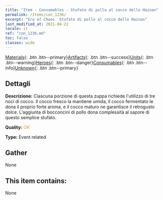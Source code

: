 ```yaml
---
title: "Item - Consumables - Stufato di pollo al cocco dello Hainan"
permalink: /Items/con_1236/
excerpt: "Era of Chaos  Stufato di pollo al cocco dello Hainan"
last_modified_at: 2021-04-21
locale: it
ref: "con_1236.md"
toc: false
classes: wide
---
```

 [Materials](/it/Items/){: .btn .btn--primary}[Artifacts](/it/Items/Artifacts/){: .btn .btn--success}[Units](/it/Items/Units/){: .btn .btn--warning}[Heroes](/it/Items/Heroes/){: .btn .btn--danger}[Consumables](/it/Items/Consumables/){: .btn .btn--info}[Unknown](/it/Items/Unknown/){: .btn .btn--primary}

## Dettagli
 **Descrizione:** Ciascuna porzione di questa zuppa richiede l'utilizzo di tre noci di cocco. Il cocco fresco la mantiene umida, il cocco fermentato le dona il proprio forte aroma, e il cocco maturo ne garantisce il retrogusto dolce. L'aggiunta di bocconcini di pollo dona complessità al sapore di questo semplice stufato.

 **Quality:** <span style="color: #FF8C00">OK</span>

 **Type:** Event related

## Gather

  None

## This item contains:

  None

